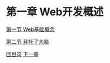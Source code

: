 # 第一章 Web开发概述

[第一节 Web基础概念](verse01.html)

[第二节 拜托了大脑](verse02.html)



[回目录](../index.html) [下一章](../chapter02/index.html)